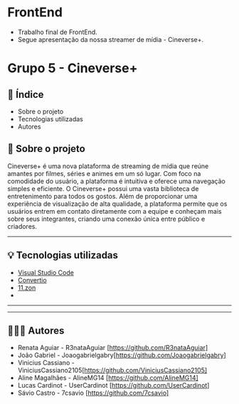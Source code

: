 # FrontEnd
* Trabalho final de FrontEnd.
* Segue apresentação da nossa streamer de mídia - Cineverse+.
  
# Grupo 5 - Cineverse+

## 📃 Índice

* Sobre o projeto
* Tecnologias utilizadas
* Autores

## 🎥 Sobre o projeto
Cineverse+ é uma nova plataforma de streaming de mídia que reúne amantes por filmes, séries e animes em um só lugar. Com foco na comodidade do usuário, a plataforma é intuitiva e oferece uma navegação simples e eficiente. O Cineverse+ possui uma vasta biblioteca de entretenimento para todos os gostos. Além de proporcionar uma experiência de visualização de alta qualidade, a plataforma permite que os usuários entrem em contato diretamente com a equipe e conheçam mais sobre seus integrantes, criando uma conexão única entre público e criadores.


-------------------------------------------------------------------------

## 💡 Tecnologias utilizadas

* [Visual Studio Code](https://code.visualstudio.com/download)
* [Convertio](https://convertio.co/pt/jpg-webp/)
* [11.zon](https://imagecompressor.11zon.com/pt/compress-webp//)
* []()

-------------------------------------------------------------------------



-------------------------------------------------------------------------

## 💁🏻‍♀️ Autores

* Renata Aguiar - R3nataAguiar [https://github.com/R3nataAguiar]
* João Gabriel - Joaogabrielgabry[https://github.com/Joaogabrielgabry]
* Vinicius Cassiano - ViniciusCassiano2105[https://github.com/ViniciusCassiano2105]
* Aline Magalhães - AlineMG14 [https://github.com/AlineMG14]
* Lucas Cardinot - UserCardinot [https://github.com/UserCardinot]
* Sávio Castro - 7csavio [https://github.com/7csavio]
